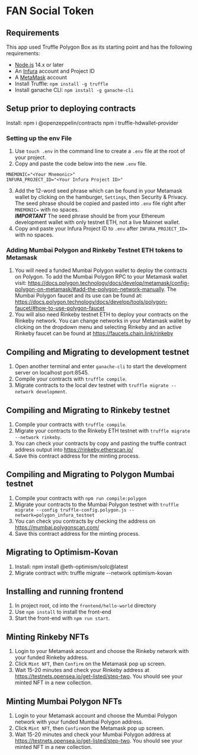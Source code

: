 # FAN Social Token 


## Requirements

This app used Truffle Polygon Box as its starting point and has the following requirements:

- [Node.js](https://nodejs.org/) 14.x or later
- An [Infura](https://infura.io/) account and Project ID
- A [MetaMask](https://metamask.io/) account
- Install Truffle:  `npm install -g truffle`
- Install ganache CLI:  `npm install -g ganache-cli`

## Setup prior to deploying contracts
Install:
    npm i @openzeppelin/contracts
    npm i truffle-hdwallet-provider

### Setting up the env File

1. Use `touch .env` in the command line to create a `.env` file at the root of your project.
2. Copy and paste the code below into the new `.env` file.
```
MNEMONIC="<Your Mnemonic>"
INFURA_PROJECT_ID="<Your Infura Project ID>"
```

3. Add the 12-word seed phrase which can be found in your Metamask wallet by clicking on the hamburger, `Settings`, then Security & Privacy. The seed phrase should be copied and pasted into `.env` file right after `MNEMONIC=` with no spaces.<br>
***IMPORTANT*** The seed phrase should be from your Ethereum development wallet with only testnet ETH, not a live Mainnet wallet.
4. Copy and paste your Infura Project ID to `.env` after `INFURA_PROJECT_ID=` with no spaces.


### Adding Mumbai Polygon and Rinkeby Testnet ETH tokens to Metamask
1. You will need a funded Mumbai Polygon wallet to deploy the contracts on Polygon. To add the Mumbai Polygon RPC to your Metamask wallet visit: https://docs.polygon.technology/docs/develop/metamask/config-polygon-on-metamask/#add-the-polygon-network-manually. The Mumbai Polygon faucet and its use can be found at: https://docs.polygon.technology/docs/develop/tools/polygon-faucet/#how-to-use-polygon-faucet
2. You will also need Rinkeby testnet ETH to deploy your contracts on the Rinkeby network. You can change networks in your Metamask wallet by clicking on the dropdown menu and selecting Rinkeby and an active Rinkeby faucet can be found at https://faucets.chain.link/rinkeby


## Compiling and Migrating to development testnet
1. Open another terminal and enter `ganache-cli` to start the development server on localhost port:8545.
2. Compile your contracts with `truffle compile`.
3. Migrate contracts to the local dev testnet with `truffle migrate --network development`.

## Compiling and Migrating to Rinkeby testnet
1. Compile your contracts with `truffle compile`.
2. Migrate your contracts to the Rinkeby ETH testnet with `truffle migrate --network rinkeby`.
3. You can check your contracts by copy and pasting the truffle contract address output into https://rinkeby.etherscan.io/
4. Save this contract address for the minting process.

## Compiling and Migrating to Polygon Mumbai testnet
1. Compile your contracts with `npm run compile:polygon`
2. Migrate your contracts to the Mumbai Polygon testnet with `truffle migrate --config truffle-config.polygon.js --network=polygon_infura_testnet`
3. You can check you contracts by checking the address on https://mumbai.polygonscan.com/
4. Save this contract address for the minting process.

## Migrating to Optimism-Kovan
1. Install:
        npm install @eth-optimism/solc@latest
2. Migrate contract with:
        truffle migrate --network optimism-kovan

## Installing and running frontend
1. In project root, cd into the `frontend/hello-world` directory 
2. Use `npm install` to install the front-end
3. Start the front-end with `npm run start`.

## Minting Rinkeby NFTs 
1. Login to your Metamask account and choose the Rinkeby network with your funded Rinkeby address.
2. Click `Mint NFT`, then `Confirm` on the Metamask pop up screen.
3. Wait 15-20 minutes and check your Rinkeby address at https://testnets.opensea.io/get-listed/step-two. You should see your minted NFT in a new collection.

## Minting Mumbai Polygon NFTs 
1. Login to your Metamask account and choose the Mumbai Polygon network with your funded Mumbai Polygon address.
2. Click `Mint NFT`, then `Confirm`on the Metamask pop up screen.
3. Wait 15-20 minutes and check your Mumbai Polygon address at https://testnets.opensea.io/get-listed/step-two. You should see your minted NFT in a new collection.



